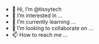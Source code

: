 - 👋 Hi, I’m @tissytech
- 👀 I’m interested in ...
- 🌱 I’m currently learning ...
- 💞️ I’m looking to collaborate on ...
- 📫 How to reach me ...

<!---
tissytech/tissytech is a ✨ special ✨ repository because its `README.md` (this file) appears on your GitHub profile.
You can click the Preview link to take a look at your changes.
--->
